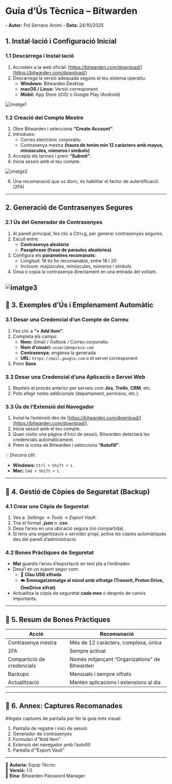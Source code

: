 # Guia d’Ús Tècnica – Bitwarden

**- Autor:** Pol Serrano Aromí
**- Data:** 24/10/2025

## 1. Instal·lació i Configuració Inicial

### 1.1 Descàrrega i Instal·lació
1. Accedeix a la web oficial: [https://bitwarden.com/download/](https://bitwarden.com/download/)
2. Descarrega la versió adequada segons el teu sistema operatiu:
   - **Windows:** Bitwarden Desktop  
   - **macOS / Linux:** Versió corresponent  
   - **Mòbil:** App Store (iOS) o Google Play (Android)
  
![imatge1](/tasca_01/img/imatge_01.png)

### 1.2 Creació del Compte Mestre
1. Obre Bitwarden i selecciona **“Create Account”**.  
2. Introdueix:
   - Correu electrònic corporatiu  
   - Contrasenya mestra **(haura de tenim min 12 caràcters amb mayus, minúscules, números i símbols)**  
3. Accepta els termes i prem **“Submit”**.  
4. Inicia sessió amb el teu compte.

![imatge2](/tasca_01/img/imatge_02.png)

6. Una recomanació que us donc, és habilitar el factor de autentificació (2FA)

---

## 2. Generació de Contrasenyes Segures

### 2.1 Ús del Generador de Contrasenyes
1. Al panell principal, fes clic a Ctrl+g, per generar contrasenyes segures.  
2. Escull entre:
   - **Contrasenya aleatòria**
   - **Passphrase (frase de paraules aleatòries)**
3. Configura els **paràmetres recomanats**:
   - Longitud: 18 és ho recomanable, entre 18 i 20
   - Incloure: majúscules, minúscules, números i símbols
4. Desa o copia la contrasenya directament en una entrada del voltant.

![imatge3](/tasca_01/img/imatge_03.png)
---

## 🔹 3. Exemples d’Ús i Emplenament Automàtic

### 3.1 Desar una Credencial d’un Compte de Correu
1. Fes clic a **“+ Add Item”**.  
2. Completa els camps:
   - **Nom:** Gmail / Outlook / Correu corporatiu  
   - **Nom d’usuari:** `usuari@empresa.com`  
   - **Contrasenya:** enganxa la generada  
   - **URL:** `https://mail.google.com` o el servei corresponent  
3. Prem **Save**.

### 3.2 Desar una Credencial d’una Aplicació o Servei Web
1. Repiteix el procés anterior per serveis com **Jira**, **Trello**, **CRM**, etc.  
2. Pots afegir notes addicionals (departament, permisos, etc.).

### 3.3 Ús de l’Extensió del Navegador
1. Instal·la l’extensió des de [https://bitwarden.com/download/](https://bitwarden.com/download/).  
2. Inicia sessió amb el teu compte.  
3. Quan visitis una pàgina d’inici de sessió, Bitwarden detectarà les credencials automàticament.  
4. Prem la icona de Bitwarden i selecciona **“Autofill”**.

💡 *Drecera útil:*  
- **Windows:** `Ctrl + Shift + L`  
- **Mac:** `Cmd + Shift + L`

---

## 🔹 4. Gestió de Còpies de Seguretat (Backup)

### 4.1 Crear una Còpia de Seguretat
1. Ves a: *Settings → Tools → Export Vault*.  
2. Tria el format **.json** o **.csv**.  
3. Desa l’arxiu en una ubicació segura (no compartida).  
4. Si tens una organització o servidor propi, activa les còpies automàtiques des del panell d’administració.

### 4.2 Bones Pràctiques de Seguretat
- **Mai** guardis l’arxiu d’exportació en text pla a l’ordinador.  
- Desa’l en un suport segur com:
  - 🔐 **Clau USB xifrada**
  - ☁️ **Emmagatzematge al núvol amb xifratge (Tresorit, Proton Drive, OneDrive xifrat)**  
- Actualitza la còpia de seguretat **cada mes** o després de canvis importants.

---

## 🔹 5. Resum de Bones Pràctiques

| Acció | Recomanació |
|-------|--------------|
| Contrasenya mestra | Més de 12 caràcters, complexa, única |
| 2FA | Sempre activat |
| Compartició de credencials | Només mitjançant “Organizations” de Bitwarden |
| Backups | Mensuals i sempre xifrats |
| Actualització | Mantén aplicacions i extensions al dia |

---

## 🔹 6. Annex: Captures Recomanades
Afegeix captures de pantalla per fer la guia més visual:
1. Pantalla de registre i inici de sessió  
2. Generador de contrasenyes  
3. Formulari d’“Add Item”  
4. Extensió del navegador amb l’autofill  
5. Pantalla d’“Export Vault”  

---

📘 **Autoria:** Equip Tècnic  
📅 **Versió:** 1.0  
🔐 **Eina:** Bitwarden Password Manager

